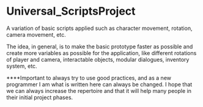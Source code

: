 # Universal_ScriptsProject
A variation of basic scripts applied such as character movement, rotation, camera movement, etc.

The idea, in general, is to make the basic prototype faster as possible and create more variables as possible for the application, like different rotations of player and camera, interactable objects, modular dialogues, inventory system, etc.

****Important to always try to use good practices, and as a new programmer I am what is written here can always be changed.
I hope that we can always increase the repertoire and that it will help many people in their initial project phases.
